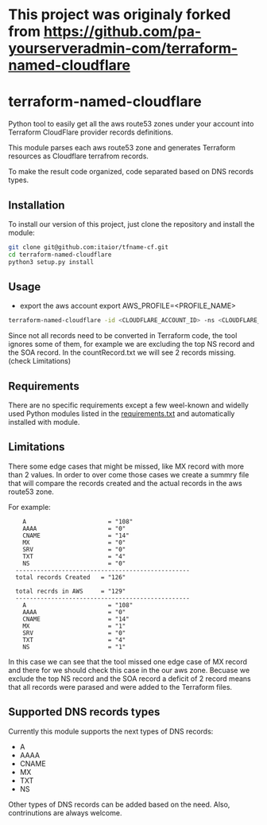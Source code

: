 # This project was originaly forked from https://github.com/pa-yourserveradmin-com/terraform-named-cloudflare

# terraform-named-cloudflare

Python tool to easily get all the aws route53 zones under your account into Terraform
CloudFlare provider records definitions.

This module parses each aws route53 zone and generates Terraform resources as Cloudflare terrafrom records.

To make the result code organized, code separated based on DNS records types.

## Installation

To install our version of this project, just clone the repository and install the
module:

```bash
git clone git@github.com:itaior/tfname-cf.git
cd terraform-named-cloudflare
python3 setup.py install
```

## Usage

* export the aws account 
export AWS_PROFILE=<PROFILE_NAME>

```bash
terraform-named-cloudflare -id <CLOUDFLARE_ACCOUNT_ID> -ns <CLOUDFLARE_NS_RECORDS>
```

Since not all records need to be converted in Terraform code, the tool ignores
some of them, for example we are excluding the top NS record and the SOA record.
In the countRecord.txt we will see 2 records missing. (check Limitations)

## Requirements

There are no specific requirements except a few weel-known and widelly used Python
modules listed in the [requirements.txt](requirements.txt) and automatically
installed with module.

## Limitations
There some edge cases that might be missed, like MX record with more than 2 values.
In order to over come those cases we create a summry file that will compare the records
created and the actual records in the aws route53 zone.

For example:
```
    A                       = "108"
    AAAA                    = "0" 
    CNAME                   = "14" 
    MX                      = "0"
    SRV                     = "0"
    TXT                     = "4"
    NS                      = "0"
  -------------------------------------------------
  total records Created   = "126"
    
  total recrds in AWS     = "129"
  -------------------------------------------------
    A                       = "108"
    AAAA                    = "0" 
    CNAME                   = "14" 
    MX                      = "1"
    SRV                     = "0"
    TXT                     = "4"
    NS                      = "1"
```

In this case we can see that the tool missed one edge case of MX record and there for we should check this case in the our
aws zone. 
Becuase we exclude the top NS record and the SOA record a deficit of 2 record means that all records were 
parased and were added to the Terraform files.

## Supported DNS records types

Currently this module supports the next types of DNS records:

- A
- AAAA
- CNAME
- MX
- TXT
- NS

Other types of DNS records can be added based on the need. Also, contrinutions
are always welcome.
